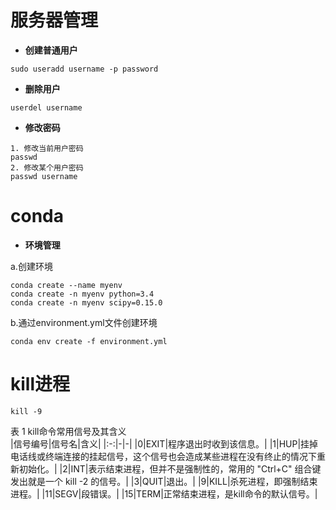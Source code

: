 # 服务器管理
* **创建普通用户**
```shell
sudo useradd username -p password
```
* **删除用户**
```shell
userdel username
```
* **修改密码**
```shell
1. 修改当前用户密码
passwd 
2. 修改某个用户密码
passwd username
```

# conda 
* **环境管理**

a.创建环境
```shell
conda create --name myenv
conda create -n myenv python=3.4
conda create -n myenv scipy=0.15.0
```  
b.通过environment.yml文件创建环境
```shell
conda env create -f environment.yml
```
# kill进程
```shell
kill -9
```
表 1 kill命令常用信号及其含义    
|信号编号|信号名|含义|
|:-:|-|-|
|0|EXIT|程序退出时收到该信息。|
|1|HUP|挂掉电话线或终端连接的挂起信号，这个信号也会造成某些进程在没有终止的情况下重新初始化。|
|2|INT|表示结束进程，但并不是强制性的，常用的 "Ctrl+C" 组合键发出就是一个 kill -2 的信号。|
|3|QUIT|退出。|
|9|KILL|杀死进程，即强制结束进程。|
|11|SEGV|段错误。|
|15|TERM|正常结束进程，是kill命令的默认信号。|

